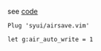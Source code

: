 see [code](https://github.com/syui/airsave.vim/blob/master/plugin/airsave.vim)


```vim
Plug 'syui/airsave.vim'

let g:air_auto_write = 1
```

